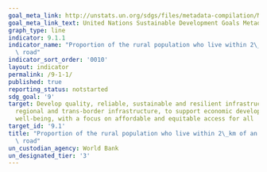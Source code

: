 ```yaml
---
goal_meta_link: http://unstats.un.org/sdgs/files/metadata-compilation/Metadata-Goal-9.pdf
goal_meta_link_text: United Nations Sustainable Development Goals Metadata (pdf 663kB)
graph_type: line
indicator: 9.1.1
indicator_name: "Proportion of the rural population who live within 2\_km of an all-season\
  \ road"
indicator_sort_order: '0010'
layout: indicator
permalink: /9-1-1/
published: true
reporting_status: notstarted
sdg_goal: '9'
target: Develop quality, reliable, sustainable and resilient infrastructure, including
  regional and trans-border infrastructure, to support economic development and human
  well-being, with a focus on affordable and equitable access for all
target_id: '9.1'
title: "Proportion of the rural population who live within 2\_km of an all-season\
  \ road"
un_custodian_agency: World Bank
un_designated_tier: '3'
---
```

